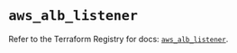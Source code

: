 # `aws_alb_listener`

Refer to the Terraform Registry for docs: [`aws_alb_listener`](https://registry.terraform.io/providers/hashicorp/aws/5.45.0/docs/resources/alb_listener).
